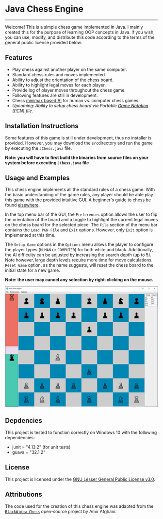 # Java Chess Engine

---

Welcome! This is a simple chess game implemented in Java. I mainly created 
this for the purpose of learning OOP concepts in Java. If you wish, you can use, modify, and distribute this code according to the terms of the general public license provided below.

## Features

- Play chess against another player on the same computer.
- Standard chess rules and moves implemented.
- Ability to adjust the orientation of the chess board.
- Ability to highlight legal moves for each player.
- Provide log of player moves throughout the chess game.  
- Following features are still in development:
- Chess [minimax based AI](https://en.wikipedia.org/wiki/Minimax) for human vs. computer chess games.
- *Upcoming: Ability to setup chess board via Portable [Game Notation (PGN)](https://en.wikipedia.org/wiki/Portable_Game_Notation) file.*

## Installation Instructions

Some features of this game is still under development, thus no installer is provided. However, you may download the `src`directory and run
the game by executing the `JChess.java` file.

**Note: you will have to first build the binaries from source files on your system before executing `JChess.java` file**

## Usage and Examples

This chess engine implements all the standard rules of a chess game. With the basic understanding of the game rules, any player should be able play this game with the provided intuitive GUI. A beginner's guide to chess be found [elsewhere](https://www.chess.com/learn-how-to-play-chess).

In the top menu bar of the GUI, the `Preferences` option allows the user to flip the orientation of the board and a toggle to highlight the current legal moves on the chess board for the selected piece.
The `File` section of the menu bar contains the `Load PGN File` and `Exit` options. However, only `Exit` option is implemented at this time.

The `Setup Game` options in the `Options` menu allows the player to configure the player types (`HUMAN` or `COMPUTER`) for both white and black. Additionally, the AI difficulty can be adjusted by increasing the search depth (up to 5). Note however, large depth levels require more time for move calculations. `Reset Game` option, as the name suggests, will reset the chess board to the initial state for a new game.

**Note: the user may cancel any selection by right-clicking on the mouse.**

![This is the main gui of the chess engine](./readme_assets/chess_engine_gui.png "Main GUI")

## Depdencies

This project is tested to function correctly on Windows 10 with the following dependencies:

- junit = "4.13.2" (for unit tests)
- guava = "32.1.2"

## License

This project is licensed under the [GNU Lesser General Public License v3.0](https://www.gnu.org/licenses/lgpl-3.0.en.html#license-text).

## Attributions

The code used for the creation of this chess engine was adapted from the [`BlackWidow-Chess`](https://github.com/amir650/BlackWidow-Chess/tree/master) open-source project by Amir Afghani.
